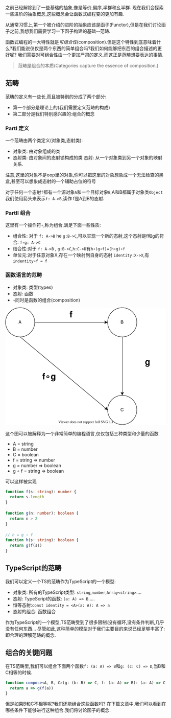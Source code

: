 之前已经解除到了一些基础的抽象,像是等价,偏序,半群和幺半群.
现在我们会探索一些进阶的抽象概念,这些概念会让函数式编程变的更加有趣.

从通常习惯上,第一个被介绍的进阶的抽象应该是函子(Functor),但是在我们讨论函子之前,我想我们需要学习一下函子构建的基础--范畴.

函数式编程的一大特性就是*可组合性*(composition).但是这个特性到底意味着什么?我们能说仅仅是两个东西的简单组合吗?我们如何能够把东西的组合描述的更好呢?
我们需要对可组合性由一个更加严肃的定义.而这正是范畴想要表达的事情.

> 范畴是组合的本质(Categories capture the essence of composition.)

## 范畴
范畴的定义有一些长,而且被特别的分成了两个部分:
* 第一个部分是理论上的(我们需要定义范畴的构成)
* 第二部分是我们特别感兴趣的:组合的概念

### PartI 定义
一个范畴由两个类定义(对象类,态射类):
* 对象类: 由对象组成的类
* 态射类: 由对象间的态射锁构成的类
态射: 从一个对象类到另一个对象的映射关系.

注意,这里的对象不是oop里的对象,你可以把这里的对象想象成一个无法检查的黑盒,甚至可以想象成态射的一个辅助占位的符号

对于任何一个态射`f`都有一个源对象`A`和一个目标对象`B`,A和B都属于对象类`Object`
我们使用箭头来表示`f: A->B`,读作 f是A到B的态射.

### PartII 组合
这里有一个操作符`∘`,称为组合,满足下面一些性质:
* 组合性: 对于 `f: A->B` he  `g:B->C`,可以实现一个新的态射,这个态射是f和g的符合: `f∘g: A->C`
* 结合性:对于 `f: A->B` , `g:B->C`,`h:C->D`有`h∘(g∘f)=(h∘g)∘f`
* 单位元:对于任意对象X,存在一个映射到自身的态射 `identity:X->X`,有 `indentity∘f = f`

### 函数语言的范畴
* 对象类: 类型(types)
* 态射: 函数
* `∘`同时是函数的组合(composition)


![](https://github.com/kscarrot/blog/blob/master/asserts/catagory.svg)

这个图可以被解释为一个非常简单的编程语言,仅仅包括三种类型和少量的函数

* A = string
* B = number
* C = boolean
* f = string => number
* g = number => boolean
* g ∘ f = string => boolean

可以这样被实现
```typescript
function f(s: string): number {
  return s.length
}

function g(n: number): boolean {
  return n > 2
}

// h = g ∘ f
function h(s: string): boolean {
  return g(f(s))
}
```

## TypeScript的范畴
我们可以定义一个TS的范畴作为TypeScript的一个模型:
* 对象类: 所有的TypeScript类型: `string`,`number`,`Array<string>`....
* 态射: TypeScript的函数: `(a: A) => B`.....
* 恒等态射:`const identity = <A>(a: A): A => a`
* 态射的组合: 函数组合

作为TypeScript的一个模型,TS范畴受到了很多限制:没有循环,没有条件判断,几乎没有任何东西... 尽管如此,这种简单的模型对于我们主要目的来说已经足够丰富了:即合理的理解范畴的概念.

## 组合的关键问题
在TS范畴里,我们可以组合下面两个函数`f: (a: A) => B`和`g: (c: C) => D`,当B和C相等的时候.
```typescript
function compose<A, B, C>(g: (b: B) => C, f: (a: A) => B): (a: A) => C {
  return a => g(f(a))
}
```

但是如果B和C不相等呢?我们还能组合这些函数吗?
在下篇文章中,我们可以看到在哪些条件下能够进行这种组合.我们将讨论函子的概念.
